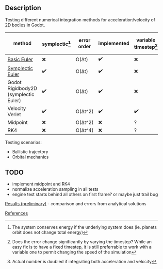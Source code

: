 ## Description
Testing different numerical integration methods for acceleration/velocity of 2D bodies in Godot.

| method          | symplectic[^1] | error order | implemented | variable timestep[^3] | samples per step[^2] |
|-----------------|------------|-------------|-------------|---------------------|------------------|
| [Basic Euler](https://en.wikipedia.org/wiki/Euler_method)                    | ❌          | O(Δt)       | ✔️           | ❌                   | 1                |
| [Symplectic Euler](https://en.wikipedia.org/wiki/Semi-implicit_Euler_method) | ✔️          | O(Δt)       | ✔️           | ❌                   | 1                |
| Godot Rigidbody2D (symplectic Euler)                                         | ✔️          | O(Δt)       | ✔️           | ❌                   | 1                |
| Velocity Verlet                                                              | ✔️          | O(Δt^2)     | ✔️           | ✔️                   | 1                |
| Midpoint                                                                     | ❌          | O(Δt^2)     | ❌           | ?                   | 2                |
| RK4                                                                          | ❌          | O(Δt^4)     | ❌           | ?                   | 4                |

[^1]: The system conserves energy if the underlying system does (ie. planets orbit does not change total energy)

[^2]: Actual number is doubled if integrating both acceleration and velocity

[^3]: Does the error change significantly by varying the timestep? While an easy fix is to have a fixed timestep, it is still preferrable to work with a variable one to permit changing the speed of the simulation

Testing scenarios:
- Ballistic trajectory
- Orbital mechanics

## TODO
- implement midpoint and RK4
- normalize acceleration sampling in all tests
- engine test starts behind all others on first frame? or maybe just trail bug

[Results (preliminary)](results.md) - comparison and errors from analytical solutions

[References](references.md)